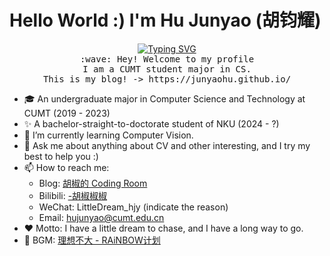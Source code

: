 # Hello World :) I'm Hu Junyao (胡钧耀)

<p align="center">
  <a href="https://git.io/typing-svg"><img src="https://readme-typing-svg.demolab.com?font=Ma+Shan+Zheng&pause=1000&color=417BF7&center=true&vCenter=true&width=435&height=30&lines=%E7%90%86%E6%83%B3%E4%B8%8D%E5%A4%A7%EF%BC%8C%E8%B7%AF%E8%BF%98%E5%BE%88%E8%BF%9C%E3%80%82" alt="Typing SVG" /></a><br>
  <samp>
    :wave: Hey! Welcome to my profile
    <br>I am a CUMT student major in CS.
    <br>This is my blog! -> https://junyaohu.github.io/
  </samp>
<br>
</p>

- 🎓 An undergraduate major in Computer Science and Technology at CUMT (2019 - 2023)
- ✨ A bachelor-straight-to-doctorate student of NKU (2024 - ?)
- 🌱 I’m currently learning Computer Vision.
- 💬 Ask me about anything about CV and other interesting, and I try my best to help you :)
- 📫 How to reach me: 
  - Blog: <a href="https://junyaohu.github.io/">胡椒的 Coding Room</a>
  - Bilibili: <a href="https://space.bilibili.com/2042113">-胡椒椒椒</a>
  - WeChat: LittleDream_hjy (indicate the reason)
  - Email: hujunyao@cumt.edu.cn
- ❤️ Motto: I have a little dream to chase, and I have a long way to go.
- 🎵 BGM: <a href="https://music.163.com/#/song?id=465921645">理想不大 - RAiNBOW计划</a> 
